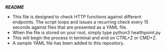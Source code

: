 ***README***
- This file is designed to check HTTP functions against different endpoints. The script loops and issues a recurring check every 15 seconds against files
  that are presented as a YAML file.
- When the file is stored on your root, simply type python3 healthpoint.py
- This will begin the process in terminal and end on CTRL+Z or CMD+Z.
- A sample YAML file has been added to this repository.

